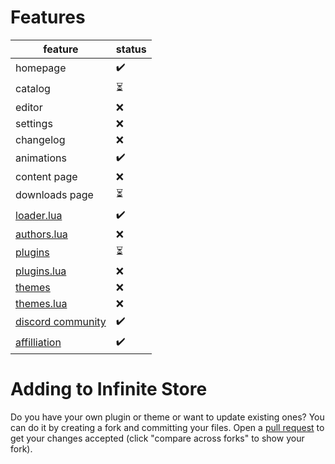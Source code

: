 # Features
feature|status
------|-------
homepage|✔️
catalog|⏳
editor|❌
settings|❌
changelog|❌
animations|✔️
content page|❌
downloads page|⏳
[loader.lua](loader.lua)|✔️
[authors.lua](authors.lua)|❌
[plugins](https://github.com/LuaLighter/Infinite-Store/tree/main/plugins)|⏳
[plugins.lua](plugins.lua)|❌
[themes](https://github.com/LuaLighter/Infinite-Store/tree/main/themes)|❌
[themes.lua](themes.lua)|❌
[discord community](https://discord.gg/infinitestore)|✔️
[affilliation](https://discord.gg/wJACBEA8PF)|✔️
# Adding to Infinite Store
Do you have your own plugin or theme or want to update existing ones? You can do it by creating a fork and committing your files. Open a [pull request](https://github.com/LuaLighter/Infinite-Store/compare) to get your changes accepted (click "compare across forks" to show your fork).
